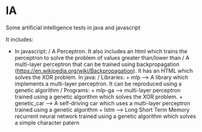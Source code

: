 # IA
Some artificial intelligence tests in java and javascript

It includes:
- In javascript:
    / A Perceptron. It also includes an html which trains the perceptron to solve the problem of values greater than/lower than
    / A multi-layer perceptron that can be trained using backpropagation (https://en.wikipedia.org/wiki/Backpropagation). It has an HTML which solves the XOR problem.
In java:
    / Libraries:
        + mlp --> A library which implements a multi-layer perceptron. It can be reproduced using a genetic algorithm
    / Programs:
        + mlp-ga --> multi-layer perceptron trained using a genetic algorithm which solves the XOR problem.
        + genetic_car --> A self-driving car which uses a multi-layer perceptron trained using a genetic algorithm
        + lstm --> Long Short Term Memory recurrent neural network trained using a genetic algorithm which solves a simple character patern